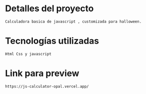 # Detalles del proyecto

    Calculadora basica de javascript , customizada para halloween.

# Tecnologías utilizadas

    Html Css y javascript

# Link para preview

    https://js-calculator-opal.vercel.app/
